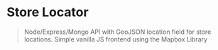 # Store Locator

> Node/Express/Mongo API with GeoJSON location field for store locations. Simple vanilla JS frontend using the Mapbox Library

